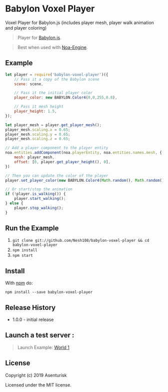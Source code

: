 # Babylon Voxel Player
Voxel Player for Babylon.js (includes player mesh, player walk animation and player coloring)

> Player for [Babylon.js](https://github.com/BabylonJS/Babylon.js).

> Best when used with [Noa-Engine](https://github.com/andyhall/noa).

## Example

```js
let player = require('babylon-voxel-player')({
  	// Pass it a copy of the Babylon scene
	scene: scene,

	// Pass it the initial player color
	player_color: new BABYLON.Color4(0,0,255,0.8),

	// Pass it mesh height
	player_height: 1.5,
});

let player_mesh = player.get_player_mesh();
player_mesh.scaling.x = 0.65;
player_mesh.scaling.y = 0.65;
player_mesh.scaling.z = 0.65;

// Add a player component to the player entity
noa.entities.addComponent(noa.playerEntity, noa.entities.names.mesh, {
	mesh: player_mesh,
	offset: [0, player.get_player_height(), 0],
})

// Then you can update the color of the player
player.set_player_color(new BABYLON.Color4(Math.random(), Math.random(), Math.random(), 0.8));

// Or start/stop the animation
if (!player.is_walking()) {
    player.start_walking();
} else {
    player.stop_walking();
}

```

## Run the Example

1. `git clone git://github.com/Nesh108/babylon-voxel-player && cd babylon-voxel-player`
1. `npm install`
1. `npm start`

## Install

With [npm](https://npmjs.org) do:

```
npm install --save babylon-voxel-player
```

## Release History

* 1.0.0 - initial release

## Launch a test server :
> Launch Example:
[World 1](https://nesh108.github.io/babylon-voxel-demo/)


## License

Copyright (c) 2019 Asenturisk <br/>

Licensed under the MIT license.
